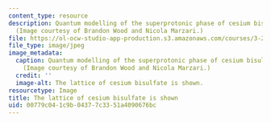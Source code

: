 ```yaml
---
content_type: resource
description: Quantum modelling of the superprotonic phase of cesium bisulfate, CsHSO4.
  (Image courtesy of Brandon Wood and Nicola Marzari.)
file: https://ol-ocw-studio-app-production.s3.amazonaws.com/courses/3-23-electrical-optical-and-magnetic-properties-of-materials-fall-2007/00779c041c9b04377c3351a4090676bc_3-23f07.jpg
file_type: image/jpeg
image_metadata:
  caption: Quantum modelling of the superprotonic phase of cesium bisulfate, CsHSO4.
    (Image courtesy of Brandon Wood and Nicola Marzari.)
  credit: ''
  image-alt: The lattice of cesium bisulfate is shown.
resourcetype: Image
title: The lattice of cesium bisulfate is shown
uid: 00779c04-1c9b-0437-7c33-51a4090676bc
---
```

